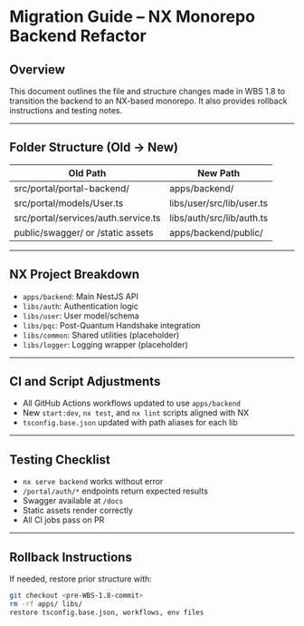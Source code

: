 # Migration Guide – NX Monorepo Backend Refactor

## Overview
This document outlines the file and structure changes made in WBS 1.8 to transition the backend to an NX-based monorepo. It also provides rollback instructions and testing notes.

---

## Folder Structure (Old → New)

| Old Path                             | New Path                  |
|--------------------------------------|----------------------------|
| src/portal/portal-backend/          | apps/backend/              |
| src/portal/models/User.ts           | libs/user/src/lib/user.ts  |
| src/portal/services/auth.service.ts | libs/auth/src/lib/auth.ts  |
| public/swagger/ or /static assets   | apps/backend/public/       |

---

## NX Project Breakdown

- `apps/backend`: Main NestJS API
- `libs/auth`: Authentication logic
- `libs/user`: User model/schema
- `libs/pqc`: Post-Quantum Handshake integration
- `libs/common`: Shared utilities (placeholder)
- `libs/logger`: Logging wrapper (placeholder)

---

## CI and Script Adjustments

- All GitHub Actions workflows updated to use `apps/backend`
- New `start:dev`, `nx test`, and `nx lint` scripts aligned with NX
- `tsconfig.base.json` updated with path aliases for each lib

---

## Testing Checklist

- `nx serve backend` works without error
- `/portal/auth/*` endpoints return expected results
- Swagger available at `/docs`
- Static assets render correctly
- All CI jobs pass on PR

---

## Rollback Instructions

If needed, restore prior structure with:

```bash
git checkout <pre-WBS-1.8-commit>
rm -rf apps/ libs/
restore tsconfig.base.json, workflows, env files
